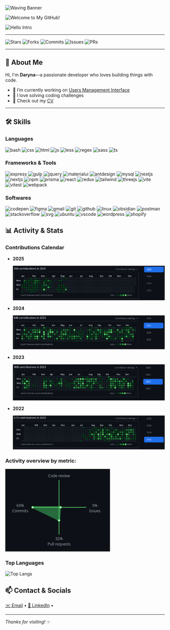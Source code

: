 ![Waving Banner](https://capsule-render.vercel.app/api?type=waving&height=250&color=0:20B2AA,100:98FF98&text=DARYNA-KH&fontColor=ffffff&animation=fadeIn&fontAlign=50&fontAlignY=40)

![Welcome to My GitHub!](https://readme-typing-svg.herokuapp.com?font=Fira+Code&size=48&pause=2000&color=00FF00&background=00000000&width=600&height=100&lines=Welcome+to+My+GitHub!)

![Hello Intro](https://readme-typing-svg.herokuapp.com?font=Fira+Code&size=24&pause=1500&color=FFFFFF&background=00000000&width=600&height=80&lines=%F0%9F%8C%9F+Hello%2C+I%27m+Daryna!;%F0%9F%92%BB+I+build+things+with+code;%F0%9F%9A%80+Let%27s+collaborate!)

---

<!-- Badges -->

![Stars](https://img.shields.io/github/stars/daryna-kh/usersManagement?style=social)
![Forks](https://img.shields.io/github/forks/daryna-kh/usersManagement?style=social)
![Commits](https://img.shields.io/github/commit-activity/m/daryna-kh/usersManagement)
![Issues](https://img.shields.io/github/issues/daryna-kh/usersManagement)
![PRs](https://img.shields.io/github/issues-pr/daryna-kh/usersManagement)

---

## 👋 About Me

Hi, I'm **Daryna**—a passionate developer who loves building things with code.

- 🔭 I’m currently working on [Users Management Interface](https://github.com/daryna-kh/usersManagement)
- 🧩 I love solving coding challenges
- 📄 Check out my [CV](https://example.com/daryna-cv.pdf)

---

## 🛠 Skills

### Languages

<p>
  <img src="https://skillicons.dev/icons?i=bash" alt="bash" />
  <img src="https://skillicons.dev/icons?i=css" alt="css" />
  <img src="https://skillicons.dev/icons?i=html" alt="html" />
  <img src="https://skillicons.dev/icons?i=js" alt="js" />
  <img src="https://skillicons.dev/icons?i=less" alt="less" />
  <img src="https://skillicons.dev/icons?i=regex" alt="regex" />
  <img src="https://skillicons.dev/icons?i=sass" alt="sass" />
  <img src="https://skillicons.dev/icons?i=ts" alt="ts" />
</p>

### Frameworks & Tools

<p>
  <img src="https://skillicons.dev/icons?i=express" alt="express" />
  <img src="https://skillicons.dev/icons?i=gulp" alt="gulp" />
  <img src="https://skillicons.dev/icons?i=jquery" alt="jquery" />
  <img src="https://skillicons.dev/icons?i=materialui" alt="materialui" />
  <img src="https://go-skill-icons.vercel.app/api/icons?i=antdesign" alt="antdesign" />
  <img src="https://skillicons.dev/icons?i=mysql" alt="mysql" />
  <img src="https://skillicons.dev/icons?i=nestjs" alt="nestjs" />
  <img src="https://skillicons.dev/icons?i=nextjs" alt="nextjs" />
  <img src="https://skillicons.dev/icons?i=npm" alt="npm" />
  <img src="https://skillicons.dev/icons?i=prisma" alt="prisma" />
  <img src="https://skillicons.dev/icons?i=react" alt="react" />
  <img src="https://skillicons.dev/icons?i=redux" alt="redux" />
  <img src="https://skillicons.dev/icons?i=tailwind" alt="tailwind" />
  <img src="https://skillicons.dev/icons?i=threejs" alt="threejs" />
  <img src="https://skillicons.dev/icons?i=vite" alt="vite" />
  <img src="https://skillicons.dev/icons?i=vitest" alt="vitest" />
  <img src="https://skillicons.dev/icons?i=webpack" alt="webpack" />
</p>

### Softwares

<p>
  <img src="https://skillicons.dev/icons?i=codepen" alt="codepen" />
  <img src="https://skillicons.dev/icons?i=figma" alt="figma" />
  <img src="https://skillicons.dev/icons?i=gmail" alt="gmail" />
  <img src="https://skillicons.dev/icons?i=git" alt="git" />
  <img src="https://skillicons.dev/icons?i=github" alt="github" />
  <img src="https://skillicons.dev/icons?i=linux" alt="linux" />
  <img src="https://skillicons.dev/icons?i=obsidian" alt="obsidian" />
  <img src="https://skillicons.dev/icons?i=postman" alt="postman" />
  <img src="https://skillicons.dev/icons?i=stackoverflow" alt="stackoverflow" />
  <img src="https://skillicons.dev/icons?i=svg" alt="svg" />
  <img src="https://skillicons.dev/icons?i=ubuntu" alt="ubuntu" />
  <img src="https://skillicons.dev/icons?i=vscode" alt="vscode" />
  <img src="https://skillicons.dev/icons?i=wordpress" alt="wordpress" />
  <img src="https://go-skill-icons.vercel.app/api/icons?i=shopify" alt="shopify" />
</p>

## 📊 Activity & Stats

### Contributions Calendar

- **2025**
  <p>
    <img src="./screens/activity-2025.png" alt="Activity in 2025" width="600" />
  </p>
- **2024**
  <p>
    <img src="./screens/activity-2024.png" alt="Activity in 2024" width="600" />
  </p>
- **2023**
  <p>
    <img src="./screens/activity-2023.png" alt="Activity in 2023" width="600" />
  </p>
- **2022**
  <p>
    <img src="./screens/activity-2022.png" alt="Activity in 2022" width="600" />
  </p>

### Activity overview by metric:

  <p>
    <img src="./screens/activity-overview.png"
       alt="Radar chart showing 63% Commits, 32% Pull Requests, 5% Issues, and 0% Code Review"
       style="max-width: 100%; height: auto;" />
  </p>

### Top Languages

![Top Langs](https://github-readme-stats.vercel.app/api/top-langs/?username=daryna-kh&layout=compact)

## 📫 Contact & Socials

<p>
  <a href="mailto:darinabkh98@gmail.com">✉️ Email</a> •
  <a href="https://www.linkedin.com/in/rinabkh/">🔗 LinkedIn</a> •
</p>

---

_Thanks for visiting! ✨_
